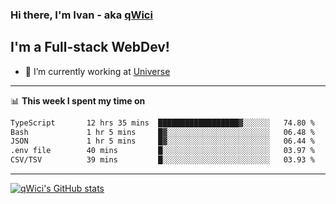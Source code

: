 ### Hi there, I'm Ivan - aka [qWici][website]

## I'm a Full-stack WebDev!
- 🔭 I’m currently working at [Universe][universe]

---

📊 **This week I spent my time on**
<!--START_SECTION:waka-->

```txt
TypeScript       12 hrs 35 mins  ██████████████████▓░░░░░░   74.80 %
Bash             1 hr 5 mins     █▓░░░░░░░░░░░░░░░░░░░░░░░   06.48 %
JSON             1 hr 5 mins     █▓░░░░░░░░░░░░░░░░░░░░░░░   06.44 %
.env file        40 mins         █░░░░░░░░░░░░░░░░░░░░░░░░   03.97 %
CSV/TSV          39 mins         █░░░░░░░░░░░░░░░░░░░░░░░░   03.93 %
```

<!--END_SECTION:waka-->

---

[![qWici's GitHub stats](https://github-readme-stats.vercel.app/api?username=qWici)](https://github.com/qWici/github-readme-stats)

[website]: https://devkucher.com
[twitter]: https://twitter.com/KucherDev
[linkedin]: https://www.linkedin.com/in/ivankucher
[universe]: https://universeapps.limited

